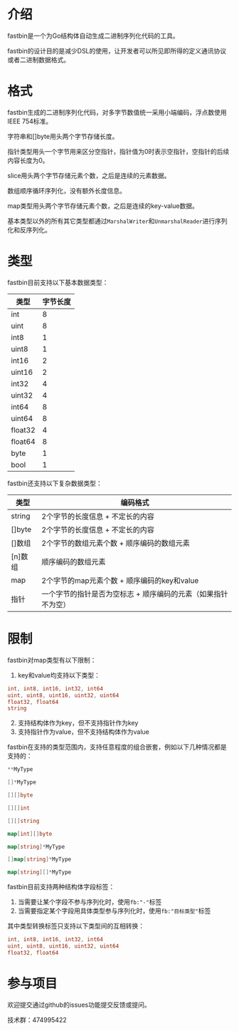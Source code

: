 介绍
====

fastbin是一个为Go结构体自动生成二进制序列化代码的工具。

fastbin的设计目的是减少DSL的使用，让开发者可以所见即所得的定义通讯协议或者二进制数据格式。

格式
====

fastbin生成的二进制序列化代码，对多字节数值统一采用小端编码，浮点数使用IEEE 754标准。

字符串和[]byte用头两个字节存储长度。

指针类型用头一个字节用来区分空指针，指针值为0时表示空指针，空指针的后续内容长度为0。

slice用头两个字节存储元素个数，之后是连续的元素数据。

数组顺序循环序列化，没有额外长度信息。

map类型用头两个字节存储元素个数，之后是连续的key-value数据。

基本类型以外的所有其它类型都通过`MarshalWriter`和`UnmarshalReader`进行序列化和反序列化。

类型
====

fastbin目前支持以下基本数据类型：

| 类型 | 字节长度 |
| --- | --- |
| int | 8 |
| uint | 8 |
| int8 | 1 |
| uint8 | 1 |
| int16 | 2 |
| uint16 | 2 |
| int32 | 4 |
| uint32 | 4 |
| int64 | 8 |
| uint64 | 8 |
| float32 | 4 |
| float64 | 8 |
| byte | 1 |
| bool | 1 |

fastbin还支持以下复杂数据类型：

| 类型 | 编码格式|
| --- | --- |
| string | 2个字节的长度信息 + 不定长的内容 |
| []byte | 2个字节的长度信息 + 不定长的内容 |
| []数组 | 2个字节的数组元素个数 + 顺序编码的数组元素 |
| [n]数组 | 顺序编码的数组元素 |
| map | 2个字节的map元素个数 + 顺序编码的key和value |
| 指针 | 一个字节的指针是否为空标志 + 顺序编码的元素（如果指针不为空）|

限制
====

fastbin对map类型有以下限制：

1. key和value均支持以下类型：

```go
int, int8, int16, int32, int64
uint, uint8, uint16, uint32, uint64
float32, float64
string
```

2. 支持结构体作为key，但不支持指针作为key
3. 支持指针作为value，但不支持结构体作为value

fastbin在支持的类型范围内，支持任意程度的组合嵌套，例如以下几种情况都是支持的：

```go
**MyType

[]*MyType

[][]byte

[][]int

[][]string

map[int][]byte

map[string]*MyType

[]map[string]*MyType

map[string][]*MyType
```

fastbin目前支持两种结构体字段标签：

1. 当需要让某个字段不参与序列化时，使用`fb:"-"`标签
2. 当需要指定某个字段用具体类型参与序列化时，使用`fb:"目标类型"`标签

其中类型转换标签只支持以下类型间的互相转换：

```go
int, int8, int16, int32, int64
uint, uint8, uint16, uint32, uint64
float32, float64
```

参与项目
=======

欢迎提交通过github的issues功能提交反馈或提问。

技术群：474995422